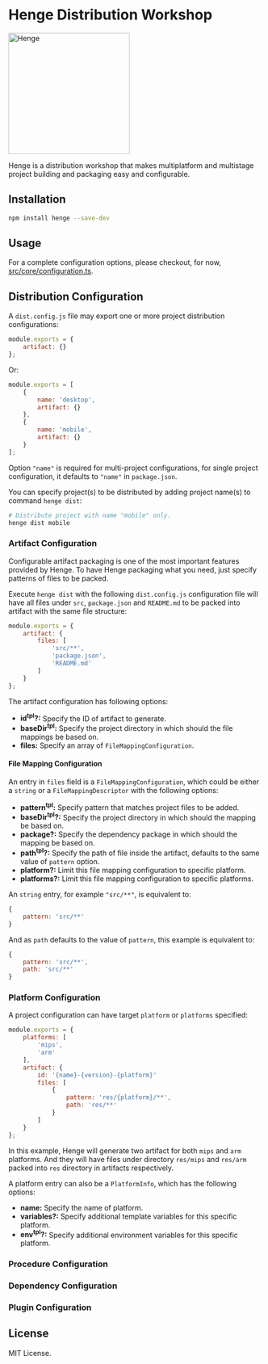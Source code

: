 # Henge Distribution Workshop

<img alt="Henge" src="https://cloud.githubusercontent.com/assets/970430/17336611/8bcad8ec-5911-11e6-9d32-2948976b1843.png" width="240" height="240" />

Henge is a distribution workshop that makes multiplatform and multistage project
building and packaging easy and configurable.

## Installation

```sh
npm install henge --save-dev
```

## Usage

For a complete configuration options, please checkout, for now,
[src/core/configuration.ts](src/core/configuration.ts).

## Distribution Configuration

A `dist.config.js` file may export one or more project distribution
configurations:

```js
module.exports = {
    artifact: {}
};
```

Or:

```js
module.exports = [
    {
        name: 'desktop',
        artifact: {}
    },
    {
        name: 'mobile',
        artifact: {}
    }
];
```

Option `"name"` is required for multi-project configurations, for single project
configuration, it defaults to `"name"` in `package.json`.

You can specify project(s) to be distributed by adding project name(s) to
command `henge dist`:

```sh
# Distribute project with name "mobile" only.
henge dist mobile
```

### Artifact Configuration

Configurable artifact packaging is one of the most important features provided
by Henge. To have Henge packaging what you need, just specify patterns of files
to be packed.

Execute `henge dist` with the following `dist.config.js` configuration file will
have all files under `src`, `package.json` and `README.md` to be packed into
artifact with the same file structure:

```js
module.exports = {
    artifact: {
        files: [
            'src/**',
            'package.json',
            'README.md'
        ]
    }
};
```

The artifact configuration has following options:

- **id<sup>tpl</sup>?:** Specify the ID of artifact to generate.
- **baseDir<sup>tpl</sup>:** Specify the project directory in which should the
  file mappings be based on.
- **files:** Specify an array of `FileMappingConfiguration`.

#### File Mapping Configuration

An entry in `files` field is a `FileMappingConfiguration`, which could be either
a `string` or a `FileMappingDescriptor` with the following options:

- **pattern<sup>tpl</sup>:** Specify pattern that matches project files to be
  added.
- **baseDir<sup>tpl</sup>?:** Specify the project directory in which should the
  mapping be based on.
- **package?:** Specify the dependency package in which should the mapping be
  based on.
- **path<sup>tpl</sup>?:** Specify the path of file inside the artifact,
  defaults to the same value of `pattern` option.
- **platform?:** Limit this file mapping configuration to specific platform.
- **platforms?:** Limit this file mapping configuration to specific platforms.

An `string` entry, for example `"src/**"`, is equivalent to:

```js
{
    pattern: 'src/**'
}
```

And as `path` defaults to the value of `pattern`, this example is equivalent to:

```js
{
    pattern: 'src/**',
    path: 'src/**'
}
```

### Platform Configuration

A project configuration can have target `platform` or `platforms` specified:

```js
module.exports = {
    platforms: [
        'mips',
        'arm'
    ],
    artifact: {
        id: '{name}-{version}-{platform}'
        files: [
            {
                pattern: 'res/{platform}/**',
                path: 'res/**'
            }
        ]
    }
};
```

In this example, Henge will generate two artifact for both `mips` and `arm`
platforms. And they will have files under directory `res/mips` and `res/arm`
packed into `res` directory in artifacts respectively.

A platform entry can also be a `PlatformInfo`, which has the following options:

- **name:** Specify the name of platform.
- **variables?:** Specify additional template variables for this specific
  platform.
- **env<sup>tpl</sup>?:** Specify additional environment variables for this
  specific platform.

### Procedure Configuration

### Dependency Configuration

### Plugin Configuration

## License

MIT License.
